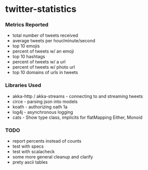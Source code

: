 twitter-statistics
==================

### Metrics Reported
- total number of tweets received
- average tweets per hour/minute/second
- top 10 emojis
- percent of tweets w/ an emoji
- top 10 hashtags
- percent of tweets w/ a url
- percent of tweets w/ photo url
- top 10 domains of urls in tweets

### Libraries Used
- akka-http / akka-streams - connecting to and streaming tweets
- circe - parsing json into models
- koath - authorizing oath 1a
- log4j - asynchronous logging
- cats - Show type class, implicits for flatMapping Either, Monoid

### TODO
- report percents instead of counts
- test with specs
- test with scalacheck
- some more general cleanup and clarify
- prety ascii tables
